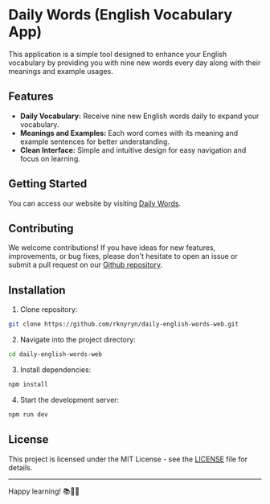 # Daily Words (English Vocabulary App) 

This application is a simple tool designed to enhance your English vocabulary by providing you with nine new words every day along with their meanings and example usages. 

## Features

- **Daily Vocabulary:** Receive nine new English words daily to expand your vocabulary.
- **Meanings and Examples:** Each word comes with its meaning and example sentences for better understanding.
- **Clean Interface:** Simple and intuitive design for easy navigation and focus on learning.

## Getting Started

You can access our website by visiting [Daily Words](https://rknyryn.github.io/daily-english-words-web/).

## Contributing

We welcome contributions! If you have ideas for new features, improvements, or bug fixes, please don't hesitate to open an issue or submit a pull request on our [Github repository](https://github.com/rknyryn/daily-english-words-web).

## Installation

1. Clone repository:

```bash
git clone https://github.com/rknyryn/daily-english-words-web.git
```

2. Navigate into the project directory:

```bash
cd daily-english-words-web
```

3. Install dependencies:

```bash
npm install
```

4. Start the development server:

```bash
npm run dev
```

## License

This project is licensed under the MIT License - see the [LICENSE](https://github.com/rknyryn/daily-english-words-web/blob/main/LICENSE) file for details.

---

Happy learning! 📚📝🌟